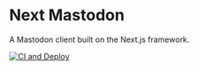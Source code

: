 # Next Mastodon

A Mastodon client built on the Next.js framework.

[![CI and Deploy](https://github.com/Omedia/next-mastodon/actions/workflows/cicd.yaml/badge.svg)](https://github.com/Omedia/next-mastodon/actions/workflows/cicd.yaml)
